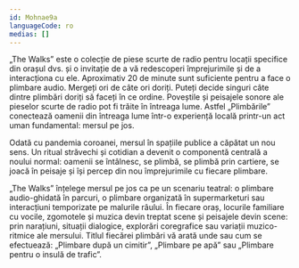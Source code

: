 ```yaml
---
id: Mohnae9a
languageCode: ro
medias: []
---
```


„The Walks” este o colecție de piese scurte de radio pentru locații specifice din orașul dvs. și o invitație de a vă redescoperi împrejurimile și de a interacționa cu ele. Aproximativ 20 de minute sunt suficiente pentru a face o plimbare audio. Mergeți ori de câte ori doriți. Puteți decide singuri câte dintre plimbări doriți să faceți în ce ordine. Poveștile și peisajele sonore ale pieselor scurte de radio pot fi trăite în întreaga lume. Astfel „Plimbările” conectează oamenii din întreaga lume într-o experiență locală printr-un act uman fundamental: mersul pe jos.

Odată cu pandemia coroanei, mersul în spațiile publice a căpătat un nou sens. Un ritual străvechi și cotidian a devenit o componentă centrală a noului normal: oamenii se întâlnesc, se plimbă, se plimbă prin cartiere, se joacă în peisaje și își percep din nou împrejurimile cu fiecare plimbare.

„The Walks” înțelege mersul pe jos ca pe un scenariu teatral: o plimbare audio-ghidată în parcuri, o plimbare organizată în supermarketuri sau interacțiuni temporizate pe malurile râului. În fiecare oraș, locurile familiare cu vocile, zgomotele și muzica devin treptat scene și peisajele devin scene: prin narațiuni, situații dialogice, explorări coregrafice sau variații muzico-ritmice ale mersului. Titlul fiecărei plimbări vă arată unde sau cum se efectuează: „Plimbare după un cimitir”, „Plimbare pe apă” sau „Plimbare pentru o insulă de trafic”.
